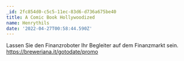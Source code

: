 ```yaml
---
_id: 2fc854d0-c5c5-11ec-83d6-d736a675be40
title: A Comic Book Hollywoodized
name: Henrythils
date: '2022-04-27T00:58:44.590Z'
---
```

Lassen Sie den Finanzroboter Ihr Begleiter auf dem Finanzmarkt sein. https://breweriana.it/gotodate/promo
